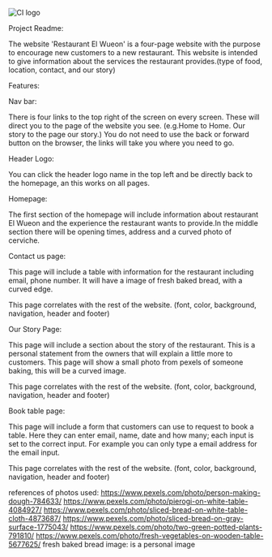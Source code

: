 ![CI logo](https://codeinstitute.s3.amazonaws.com/fullstack/ci_logo_small.png)


Project Readme:

The website 'Restaurant El Wueon' is a four-page website with the purpose to encourage new customers to a new restaurant. This website is intended to give information about the services the restaurant provides.(type of food, location, contact, and our story)

Features:

Nav bar:

There is four links to the top right of the screen on every screen. These will direct you to the page of the website you see. (e.g.Home to Home. Our story to the page our story.) You do not need to use the back or forward button on the browser, the links will take you where you need to go.

Header Logo:

You can click the header logo name in the top left and be directly back to the homepage, an this works on all pages.

Homepage:

The first section of the homepage will include information about restaurant El Wueon and the experience the restaurant wants to provide.In the middle section there will be  opening times, address and a curved photo of cerviche.

Contact us page:

This page will include a table with information for the restaurant including email, phone number.
It will have a image of fresh baked bread, with a curved edge.

This page correlates with the rest of the website. (font, color, background, navigation, header and footer)

Our Story Page:

This page will include a section about the story of the restaurant. This is a personal statement from the owners that will explain a little more to customers. This page will show a small photo from pexels of someone baking, this will be a curved image.

This page correlates with the rest of the website. (font, color, background, navigation, header and footer)

Book table page:

This page will include a form that customers can use to request to book a table. 
Here they can enter email, name, date and how many; each input is set to the correct input. For example you can only type a email address for the email input.

This page correlates with the rest of the website. (font, color, background, navigation, header and footer)


references of photos used:
https://www.pexels.com/photo/person-making-dough-784633/
https://www.pexels.com/photo/pierogi-on-white-table-4084927/
https://www.pexels.com/photo/sliced-bread-on-white-table-cloth-4873687/
https://www.pexels.com/photo/sliced-bread-on-gray-surface-1775043/
https://www.pexels.com/photo/two-green-potted-plants-791810/
https://www.pexels.com/photo/fresh-vegetables-on-wooden-table-5677625/
fresh baked bread image: is a personal image